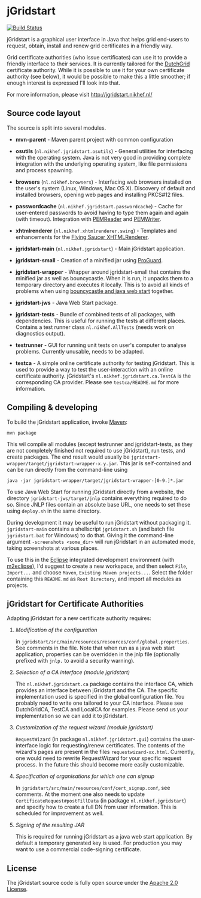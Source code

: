jGridstart
==========

[![Build Status](https://secure.travis-ci.org/biggrid/jGridstart.png)](http://travis-ci.org/biggrid/jGridstart)

jGridstart is a graphical user interface in Java that helps grid end-users to
request, obtain, install and renew grid certificates in a friendly way.

Grid certificate authorities (who issue certificates) can use it to provide a
friendly interface to their services. It is currently tailored for the
[DutchGrid] certificate authority. While it is possible to use it for your own
certificate authority (see below), it would be possible to make this a little
smoother; if enough interest is expressed I'll look into that.

For more information, please visit http://jgridstart.nikhef.nl/


Source code layout
------------------

The source is split into several modules.

  * __mvn-parent__ -
      Maven parent project with common configuration

  * __osutils__ (`nl.nikhef.jgridstart.osutils`) -
      General utilities for interfacing with the operating system. Java is
      not very good in providing complete integration with the underlying
      operating system, like file permissions and process spawning.

  * __browsers__ (`nl.nikhef.browsers`) -
      Interfacing web browsers installed on the user's system (Linux,
      Windows, Mac OS X). Discovery of default and installed browsers,
      opening web pages and installing PKCS#12 files.

  * __passwordcache__ (`nl.nikhef.jgridstart.passwordcache`) -
      Cache for user-entered passwords to avoid having to type them again
      and again (with timeout). Integration with [PEMReader] and [PEMWriter].

  * __xhtmlrenderer__ (`nl.nikhef.xhtmlrenderer.swing`) -
      Templates and enhancements for the [Flying Saucer XHTMLRenderer].

  * __jgridstart-main__ (`nl.nikhef.jgridstart`) -
      Main jGridstart application.

  * __jgridstart-small__ -
      Creation of a minified jar using [ProGuard].

  * __jgridstart-wrapper__ -
      Wrapper around jgridstart-small that contains the minified jar as well
      as bouncycastle. When it is run, it unpacks them to a temporary directory
      and executes it locally. This is to avoid all kinds of problems when
      using [bouncycastle and java web start] together.

  * __jgridstart-jws__ -
      Java Web Start package.

  * __jgridstart-tests__ -
      Bundle of combined tests of all packages, with dependencies. This is
      useful for running the tests at different places. Contains a test
      runner class `nl.nikhef.AllTests` (needs work on diagnostics output).

  * __testrunner__ -
      GUI for running unit tests on user's computer to analyse problems.
      Currently unusable, needs to be adapted.

  * __testca__ -
      A simple online certificate authority for testing jGridstart. This is
      used to provide a way to test the user-interaction with an online
      certificate authority. jGridstart's `nl.nikhef.jgridstart.ca.TestCA`
      is the corresponding CA provider.
      Please see `testca/README.md` for more information.


Compiling & developing
----------------------

To build the jGridstart application, invoke [Maven]:

    mvn package

This wil compile all modules (except testrunner and jgridstart-tests, as they
are not completely finished not required to use jGridstart), run tests, and
create packages. The end result would usually be
`jgridstart-wrapper/target/jgridstart-wrapper-x.y.jar`. This jar is
self-contained and can be run directly from the command-line using

    java -jar jgridstart-wrapper/target/jgridstart-wrapper-[0-9.]*.jar

To use Java Web Start for running jGridstart directly from a website, the
directory `jgridstart-jws/target/jnlp` contains everything required to do so.
Since JNLP files contain an absolute base URL, one needs to set these using
`deploy.sh` in the same directory.

During development it may be useful to run jGridstart without packaging it.
`jgridstart-main` contains a shellscript `jgridstart.sh` (and batch file
`jgridstart.bat` for Windows) to do that. Giving it the command-line argument
`-screenshots <some_dir>` will run jGridstart in an automated mode, taking
screenshots at various places.


To use this in the [Eclipse] integrated development environment (with
[m2eclipse]), I'd suggest to create a new workspace, and then select `File`,
`Import...` and choose `Maven`, `Existing Maven projects...`. Select the folder
containing this `README.md` as `Root Directory`, and import all modules as
projects.


jGridstart for Certificate Authorities
--------------------------------------

Adapting jGridstart for a new certificate authority requires:

1. _Modification of the configuration_

     in `jgridstart/src/main/resources/resources/conf/global.properties`.
     See comments in the file. Note that when run as a java web start
     application, properties can be overridden in the jnlp file
     (optionally prefixed with `jnlp.` to avoid a security warning).

2. _Selection of a CA interface (module jgridstart)_

     The `nl.nikhef.jgridstart.ca` package contains the interface CA, which
     provides an interface between jGridstart and the CA. The specific
     implementation used is specified in the global configuration file.
     You probably need to write one tailored to your CA interface. Please
     see DutchGridCA, TestCA and LocalCA for examples. Please send us your
     implementation so we can add it to jGridstart.

3. _Customization of the request wizard (module jgridstart)_

     `RequestWizard` (in package `nl.nikhef.jgridstart.gui`) contains the
     user-interface logic for requesting/renew certificates. The contents
     of the wizard's pages are present in the files `requestwizard-xx.html`.
     Currently, one would need to rewrite RequestWizard for your specific
     request process. In the future this should become more easily
     customizable.

4. _Specification of organisations for which one can signup_

    In `jgridstart/src/main/resources/conf/cert_signup.conf`, see comments.
    At the moment one also needs to update `CertificateRequest#postFillData`
    (in package `nl.nikhef.jgridstart`) and specify how to create a full
    DN from user information. This is scheduled for improvement as well.

5. _Signing of the resulting JAR_

    This is required for running jGridstart as a java web start application.
    By default a temporary generated key is used. For production you may
    want to use a commercial code-signing certificate.


License
-------

The jGridstart source code is fully open source under the [Apache 2.0 License].


[DutchGrid]: http://ca.dutchgrid.nl/
[PEMReader]: http://www.bouncycastle.org/docs/pkixdocs1.4/org/bouncycastle/openssl/PEMReader.html
[PEMWriter]: http://www.bouncycastle.org/docs/pkixdocs1.4/org/bouncycastle/openssl/PEMWriter.html
[Flying Saucer XHTMLRenderer]: http://code.google.com/p/flying-saucer/
[ProGuard]: http://proguard.sf.net/
[bouncycastle and java web start]: http://jgridstart.nikhef.nl/Bouncycastle_and_Java_Web_start
[Maven]: http://maven.apache.org/
[Eclipse]: http://www.eclipse.org/
[m2eclipse]: http://www.eclipse.org/m2e/
[Apache 2.0 License]: http://www.apache.org/licenses/LICENSE-2.0

